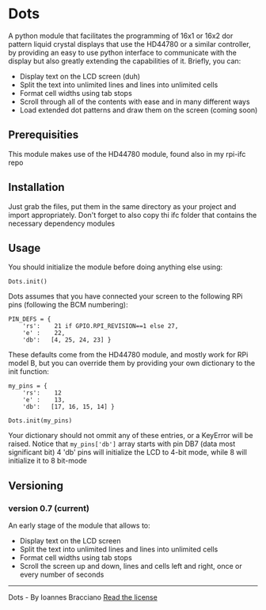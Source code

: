 # Dots
A python module that facilitates the programming of 16x1 or 16x2 dor pattern
liquid crystal displays that use the HD44780 or a similar controller, by
providing an easy to use python interface to communicate with the display but
also greatly extending the capabilities of it. Briefly, you can:
* Display text on the LCD screen (duh)
* Split the text into unlimited lines and lines into unlimited cells
* Format cell widths using tab stops
* Scroll through all of the contents with ease and in many different ways
* Load extended dot patterns and draw them on the screen (coming soon)

## Prerequisities
This module makes use of the HD44780 module, found also in my rpi-ifc repo

## Installation
Just grab the files, put them in the same directory as your project and import
appropriately. Don't forget to also copy thi ifc folder that contains the
necessary dependency modules

## Usage
You should initialize the module before doing anything else using:

```
Dots.init()
```

Dots assumes that you have connected your screen to the following RPi pins
(following the BCM numbering):

```
PIN_DEFS = {
    'rs':    21 if GPIO.RPI_REVISION==1 else 27,
    'e' :    22,
    'db':   [4, 25, 24, 23] }
```

These defaults come from the HD44780 module, and mostly work for RPi model B,
but you can override them by providing your own dictionary to the init function:

```
my_pins = {
    'rs':    12
    'e' :    13,
    'db':   [17, 16, 15, 14] }

Dots.init(my_pins)
```

Your dictionary should not ommit any of these entries, or a KeyError will be
raised. Notice that `my_pins['db']` array starts with pin DB7 (data most
significant bit) 4 'db' pins will initialize the LCD to 4-bit mode, while 8 will
initialize it to 8 bit-mode

## Versioning
### version 0.7 (**current**)
An early stage of the module that allows to:
* Display text on the LCD screen
* Split the text into unlimited lines and lines into unlimited cells
* Format cell widths using tab stops
* Scroll the screen up and down, lines and cells left and right, once or
  every number of seconds

---

Dots - By Ioannes Bracciano
[Read the license]()


